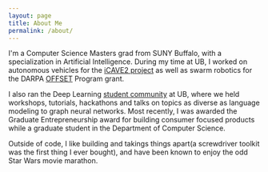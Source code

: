 ```yaml
---
layout: page
title: About Me
permalink: /about/
---
```


I'm a Computer Science Masters grad from SUNY Buffalo, with a specialization in Artificial Intelligence. During my time at UB, I worked on autonomous vehicles for the [iCAVE2 project](https://icave2.cse.buffalo.edu/index.htm) as well as swarm robotics for the DARPA [OFFSET](https://www.darpa.mil/work-with-us/offensive-swarm-enabled-tactics) Program grant.

I also ran the Deep Learning [student community](https://jsaurabh.github.io/dl-ub) at UB, where we held workshops, tutorials, hackathons and talks on topics as diverse as language modeling to graph neural networks. Most recently, I was awarded the Graduate Entrepreneurship award for building consumer focused products while a graduate student in the Department of Computer Science.

Outside of code, I like building and takings things apart(a screwdriver toolkit was the first thing I ever bought), and have been known to enjoy the odd Star Wars movie marathon.